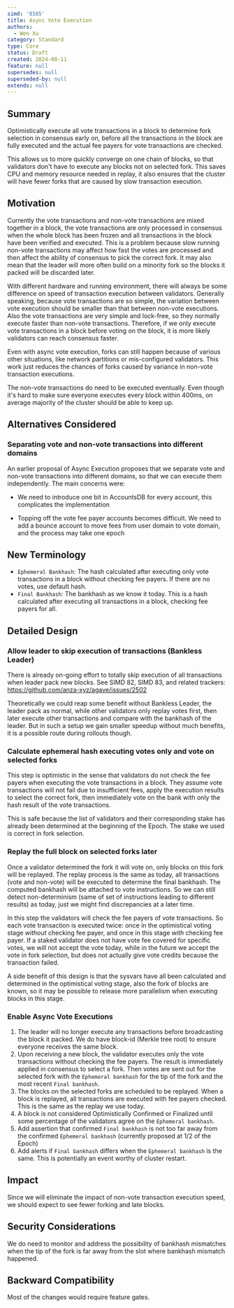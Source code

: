 ```yaml
---
simd: '0165'
title: Async Vote Execution
authors:
  - Wen Xu
category: Standard
type: Core
status: Draft
created: 2024-08-11
feature: null
supersedes: null
superseded-by: null
extends: null
---
```


## Summary

Optimistically execute all vote transactions in a block to determine fork
selection in consensus early on, before all the transactions in the block
are fully executed and the actual fee payers for vote transactions are
checked.

This allows us to more quickly converge on one chain of blocks, so that
validators don't have to execute any blocks not on selected fork. This saves
CPU and memory resource needed in replay, it also ensures that the cluster
will have fewer forks that are caused by slow transaction execution.

## Motivation

Currently the vote transactions and non-vote transactions are mixed together in
a block, the vote transactions are only processed in consensus when the whole
block has been frozen and all transactions in the block have been verified and
executed. This is a problem because slow running non-vote transactions may
affect how fast the votes are processed and then affect the ability of
consensus to pick the correct fork. It may also mean that the leader will more
often build on a minority fork so the blocks it packed will be discarded later.

With different hardware and running environment, there will always be some
difference on speed of transaction execution between validators. Generally
speaking, because vote transactions are so simple, the variation between vote
execution should be smaller than that between non-vote executions. Also the
vote transactions are very simple and lock-free, so they normally execute
faster than non-vote transactions. Therefore, if we only execute vote
transactions in a block before voting on the block, it is more likely
validators can reach consensus faster.

Even with async vote execution, forks can still happen because of
various other situations, like network partitions or mis-configured validators.
This work just reduces the chances of forks caused by variance in non-vote
transaction executions.

The non-vote transactions do need to be executed eventually. Even though it's
hard to make sure everyone executes every block within 400ms, on average
majority of the cluster should be able to keep up.

## Alternatives Considered

### Separating vote and non-vote transactions into different domains

An earlier proposal of Async Execution proposes that we separate vote and
non-vote transactions into different domains, so that we can execute them
independently. The main concerns were:

* We need to introduce one bit in AccountsDB for every account, this
complicates the implementation

* Topping off the vote fee payer accounts becomes difficult. We need to add a
bounce account to move fees from user domain to vote domain, and the process
may take one epoch

## New Terminology

* `Ephemeral Bankhash`: The hash calculated after executing only vote
transactions in a block without checking fee payers. If there are no votes,
use default hash.
* `Final Bankhash`: The bankhash as we know it today. This is a hash calculated
after executing all transactions in a block, checking fee payers for all.

## Detailed Design

### Allow leader to skip execution of transactions (Bankless Leader)

There is already on-going effort to totally skip execution of all transactions
when leader pack new blocks. See SIMD 82, SIMD 83, and related trackers:
https://github.com/anza-xyz/agave/issues/2502

Theoretically we could reap some benefit without Bankless Leader, the leader
pack as normal, while other validators only replay votes first, then later
execute other transactions and compare with the bankhash of the leader. But in
such a setup we gain smaller speedup without much benefits, it is a possible
route during rollouts though.

### Calculate ephemeral hash executing votes only and vote on selected forks

This step is optimistic in the sense that validators do not check the fee
payers when executing the vote transactions in a block. They assume vote
transactions will not fail due to insufficient fees, apply the execution
results to select the correct fork, then immediately vote on the bank with
only the hash result of the vote transactions.

This is safe because the list of validators and their corresponding stake
has already been determined at the beginning of the Epoch. The stake we used
is correct in fork selection.

### Replay the full block on selected forks later

Once a validator determined the fork it will vote on, only blocks on this fork
will be replayed. The replay process is the same as today, all transactions
(vote and non-vote) will be executed to determine the final bankhash. The
computed bankhash will be attached to vote instructions. So we can still detect
non-determinism (same of set of instructions leading to different results) as
today, just we might find discrepancies at a later time.

In this step the validators will check the fee payers of vote transactions. So
each vote transaction is executed twice: once in the optimistical voting stage
*without* checking fee payer, and once in this stage *with* checking fee payer.
If a staked validator does not have vote fee covered for specific votes, we
will not accept the vote today, while in the future we accept the vote in fork
selection, but does not actually give vote credits because the transaction
failed.

A side benefit of this design is that the sysvars have all been calculated and
determined in the optimistical voting stage, also the fork of blocks are known,
so it may be possible to release more parallelism when executing blocks in this
stage.

### Enable Async Vote Executions

1. The leader will no longer execute any transactions before broadcasting
the block it packed. We do have block-id (Merkle tree root) to ensure
everyone receives the same block.
2. Upon receiving a new block, the validator executes only the vote
transactions without checking the fee payers. The result is immediately
applied in consensus to select a fork. Then votes are sent out for the
selected fork with the `Ephemeral bankhash` for the tip of the fork and the
most recent `Final bankhash`.
3. The blocks on the selected forks are scheduled to be replayed. When
a block is replayed, all transactions are executed with fee payers checked.
This is the same as the replay we use today.
4. A block is not considered Optimistically Confirmed or Finalized until
some percentage of the validators agree on the `Ephemeral bankhash`.
5. Add assertion that confirmed `Final bankhash` is not too far away from the
confirmed `Ephemeral bankhash` (currently proposed at 1/2 of the Epoch)
6. Add alerts if `Final bankhash` differs when the `Ephemeral bankhash` is the
same. This is potentially an event worthy of cluster restart.

## Impact

Since we will eliminate the impact of non-vote transaction execution speed,
we should expect to see fewer forking and late blocks.

## Security Considerations

We do need to monitor and address the possibility of bankhash mismatches
when the tip of the fork is far away from the slot where bankhash mismatch
happened.

## Backward Compatibility

Most of the changes would require feature gates.
